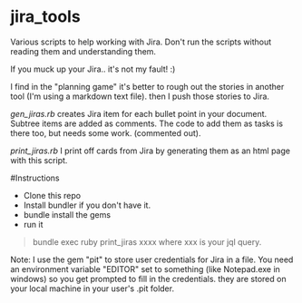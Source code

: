 # jira_tools
Various scripts to help working with Jira. Don't run the scripts without reading them and understanding them. 

If you muck up your Jira.. it's not my fault! :)


I find in the "planning game" it's better to rough out the stories in another tool (I'm using a markdown text file).
then I push those stories to Jira.

*gen_jiras.rb* creates Jira item for each bullet point in your document. Subtree items are added as comments. The code to add them as tasks is there too, but needs some work. (commented out).   

*print_jiras.rb*
I print off cards from Jira by generating them as an html page with this script.

#Instructions

* Clone this repo
* Install bundler if you don't have it. 
* bundle install the gems
* run it 
> bundle exec ruby print_jiras  xxxx
where xxx is your jql query.

Note: I use the gem "pit" to store user credentials for Jira in a file. 
You need an environment variable "EDITOR" set to something  (like Notepad.exe in windows) so you get prompted to fill in the credentials. 
they are stored on your local machine in your user's .pit folder.
